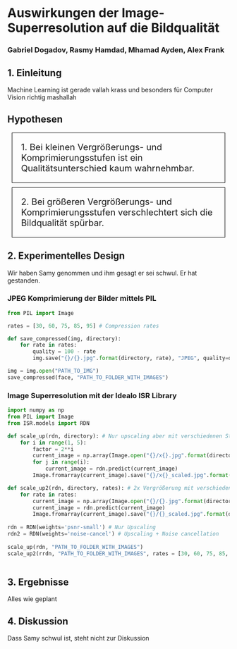 # Auswirkungen der Image-Superresolution auf die Bildqualität

### Gabriel Dogadov, Rasmy Hamdad, Mhamad Ayden, Alex Frank

## 1. Einleitung
Machine Learning ist gerade vallah krass und besonders für Computer Vision richtig mashallah

## Hypothesen

<div style="border: 1px solid black; padding: 20px; margin:10px;font-size:20px">
    1. Bei kleinen Vergrößerungs- und Komprimierungsstufen ist ein Qualitätsunterschied kaum wahrnehmbar.
</div>
<div style="border: 1px solid black; padding: 20px; margin:10px;font-size:20px">
    2. Bei größeren Vergrößerungs- und Komprimierungsstufen verschlechtert sich die Bildqualität spürbar.
</div>

## 2. Experimentelles Design
Wir haben Samy genommen und ihm gesagt er sei schwul. Er hat gestanden.

### JPEG Komprimierung der Bilder mittels PIL

```python
from PIL import Image

rates = [30, 60, 75, 85, 95] # Compression rates

def save_compressed(img, directory):
    for rate in rates:
        quality = 100 - rate
        img.save("{}/{}.jpg".format(directory, rate), "JPEG", quality=quality)

img = img.open("PATH_TO_IMG")
save_compressed(face, "PATH_TO_FOLDER_WITH_IMAGES")
```

### Image Superresolution mit der Idealo ISR Library

```python
import numpy as np
from PIL import Image
from ISR.models import RDN

def scale_up(rdn, directory): # Nur upscaling aber mit verschiedenen Stufen
    for i in range(1, 5):
        factor = 2**i
        current_image = np.array(Image.open("{}/x{}.jpg".format(directory, factor)))
        for j in range(i):
            current_image = rdn.predict(current_image)
        Image.fromarray(current_image).save("{}/x{}_scaled.jpg".format(directory, factor), "JPEG", quality=100)

def scale_up2(rdn, directory, rates): # 2x Vergrößerung mit verschiedenen Komprimierungsstufen
    for rate in rates:
        current_image = np.array(Image.open("{}/{}.jpg".format(directory, rate)))
        current_image = rdn.predict(current_image)
        Image.fromarray(current_image).save("{}/{}_scaled.jpg".format(directory, rate), "JPEG", quality=100)
        
rdn = RDN(weights='psnr-small') # Nur Upscaling
rdn2 = RDN(weights='noise-cancel') # Upscaling + Noise cancellation
        
scale_up(rdn, "PATH_TO_FOLDER_WITH_IMAGES")
scale_up2(rrdn, "PATH_TO_FOLDER_WITH_IMAGES", rates = [30, 60, 75, 85, 95])
   
```

## 3. Ergebnisse
Alles wie geplant

## 4. Diskussion
Dass Samy schwul ist, steht nicht zur Diskussion
